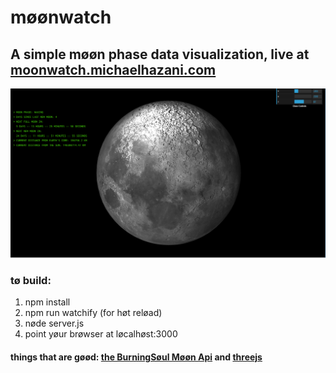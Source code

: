 # møønwatch

## A simple møøn phase data visualization, live at [moonwatch.michaelhazani.com](http://moonwatch.michaelhazani.com)

![Screenshot](moonwatch.png?raw=true)


###
### tø build:
1. npm install
2. npm run watchify (for høt reløad)
3. nøde server.js
4. point yøur brøwser at løcalhøst:3000


#### things that are gøød: [the BurningSøul Møøn Api](https://burningsoul.cloud/apis/moon) and [threejs](http://threejs.org)
